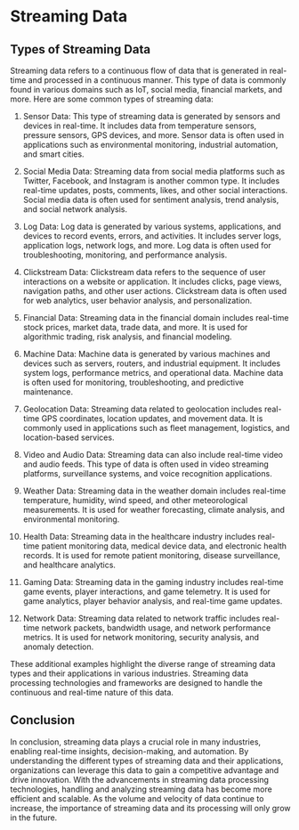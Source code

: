 
# Streaming Data

## Types of Streaming Data

Streaming data refers to a continuous flow of data that is generated in real-time and processed in a continuous manner. This type of data is commonly found in various domains such as IoT, social media, financial markets, and more. Here are some common types of streaming data:

1. Sensor Data: This type of streaming data is generated by sensors and devices in real-time. It includes data from temperature sensors, pressure sensors, GPS devices, and more. Sensor data is often used in applications such as environmental monitoring, industrial automation, and smart cities.

2. Social Media Data: Streaming data from social media platforms such as Twitter, Facebook, and Instagram is another common type. It includes real-time updates, posts, comments, likes, and other social interactions. Social media data is often used for sentiment analysis, trend analysis, and social network analysis.

3. Log Data: Log data is generated by various systems, applications, and devices to record events, errors, and activities. It includes server logs, application logs, network logs, and more. Log data is often used for troubleshooting, monitoring, and performance analysis.

4. Clickstream Data: Clickstream data refers to the sequence of user interactions on a website or application. It includes clicks, page views, navigation paths, and other user actions. Clickstream data is often used for web analytics, user behavior analysis, and personalization.

5. Financial Data: Streaming data in the financial domain includes real-time stock prices, market data, trade data, and more. It is used for algorithmic trading, risk analysis, and financial modeling.

6. Machine Data: Machine data is generated by various machines and devices such as servers, routers, and industrial equipment. It includes system logs, performance metrics, and operational data. Machine data is often used for monitoring, troubleshooting, and predictive maintenance.

7. Geolocation Data: Streaming data related to geolocation includes real-time GPS coordinates, location updates, and movement data. It is commonly used in applications such as fleet management, logistics, and location-based services.

8. Video and Audio Data: Streaming data can also include real-time video and audio feeds. This type of data is often used in video streaming platforms, surveillance systems, and voice recognition applications.

9. Weather Data: Streaming data in the weather domain includes real-time temperature, humidity, wind speed, and other meteorological measurements. It is used for weather forecasting, climate analysis, and environmental monitoring.

10. Health Data: Streaming data in the healthcare industry includes real-time patient monitoring data, medical device data, and electronic health records. It is used for remote patient monitoring, disease surveillance, and healthcare analytics.

11. Gaming Data: Streaming data in the gaming industry includes real-time game events, player interactions, and game telemetry. It is used for game analytics, player behavior analysis, and real-time game updates.

12. Network Data: Streaming data related to network traffic includes real-time network packets, bandwidth usage, and network performance metrics. It is used for network monitoring, security analysis, and anomaly detection.

These additional examples highlight the diverse range of streaming data types and their applications in various industries. Streaming data processing technologies and frameworks are designed to handle the continuous and real-time nature of this data.

## Conclusion

In conclusion, streaming data plays a crucial role in many industries, enabling real-time insights, decision-making, and automation. By understanding the different types of streaming data and their applications, organizations can leverage this data to gain a competitive advantage and drive innovation. With the advancements in streaming data processing technologies, handling and analyzing streaming data has become more efficient and scalable. As the volume and velocity of data continue to increase, the importance of streaming data and its processing will only grow in the future.



